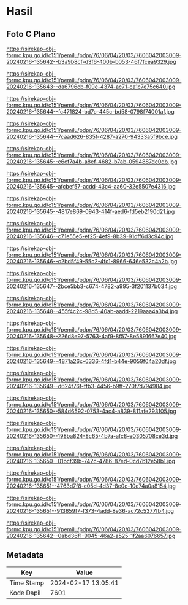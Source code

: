 # Hasil

## Foto C Plano

https://sirekap-obj-formc.kpu.go.id/c151/pemilu/pdpr/76/06/04/20/03/7606042003009-20240216-135642--b3a9b8cf-d3f6-400b-b053-46f7fcea9329.jpg

https://sirekap-obj-formc.kpu.go.id/c151/pemilu/pdpr/76/06/04/20/03/7606042003009-20240216-135643--da6796cb-f09e-4374-ac71-ca1c7e75c640.jpg

https://sirekap-obj-formc.kpu.go.id/c151/pemilu/pdpr/76/06/04/20/03/7606042003009-20240216-135644--fc471824-bd7c-445c-bd58-0798f74001af.jpg

https://sirekap-obj-formc.kpu.go.id/c151/pemilu/pdpr/76/06/04/20/03/7606042003009-20240216-135644--7caad626-835f-4287-a270-94333a5f9bce.jpg

https://sirekap-obj-formc.kpu.go.id/c151/pemilu/pdpr/76/06/04/20/03/7606042003009-20240216-135645--e6cf7a4b-a8ef-4682-b7ab-0594887dc0db.jpg

https://sirekap-obj-formc.kpu.go.id/c151/pemilu/pdpr/76/06/04/20/03/7606042003009-20240216-135645--afcbef57-acdd-43c4-aa60-32e5507e4316.jpg

https://sirekap-obj-formc.kpu.go.id/c151/pemilu/pdpr/76/06/04/20/03/7606042003009-20240216-135645--4817e869-0943-414f-aed6-fd5eb2190d21.jpg

https://sirekap-obj-formc.kpu.go.id/c151/pemilu/pdpr/76/06/04/20/03/7606042003009-20240216-135646--c71e55e5-ef25-4ef9-8b39-91dff6d3c94c.jpg

https://sirekap-obj-formc.kpu.go.id/c151/pemilu/pdpr/76/06/04/20/03/7606042003009-20240216-135646--c2bd5f49-55c2-4fc1-8966-646e532c4a2b.jpg

https://sirekap-obj-formc.kpu.go.id/c151/pemilu/pdpr/76/06/04/20/03/7606042003009-20240216-135647--2bce5bb3-c674-4782-a995-3f201137b034.jpg

https://sirekap-obj-formc.kpu.go.id/c151/pemilu/pdpr/76/06/04/20/03/7606042003009-20240216-135648--455f4c2c-98d5-40ab-aadd-2219aaa4a3b4.jpg

https://sirekap-obj-formc.kpu.go.id/c151/pemilu/pdpr/76/06/04/20/03/7606042003009-20240216-135648--226d8e97-5763-4af9-8f57-8e5891667e40.jpg

https://sirekap-obj-formc.kpu.go.id/c151/pemilu/pdpr/76/06/04/20/03/7606042003009-20240216-135649--4871a26c-6336-4fd1-b44e-9059f04a20df.jpg

https://sirekap-obj-formc.kpu.go.id/c151/pemilu/pdpr/76/06/04/20/03/7606042003009-20240216-135649--d624f76f-ffb3-4456-b9ff-270f7d794984.jpg

https://sirekap-obj-formc.kpu.go.id/c151/pemilu/pdpr/76/06/04/20/03/7606042003009-20240216-135650--584d6592-0753-4ac4-a839-811afe293105.jpg

https://sirekap-obj-formc.kpu.go.id/c151/pemilu/pdpr/76/06/04/20/03/7606042003009-20240216-135650--198ba824-8c65-4b7a-afc8-e0305708ce3d.jpg

https://sirekap-obj-formc.kpu.go.id/c151/pemilu/pdpr/76/06/04/20/03/7606042003009-20240216-135650--01bcf39b-742c-4786-87ed-0cd7b12e58b1.jpg

https://sirekap-obj-formc.kpu.go.id/c151/pemilu/pdpr/76/06/04/20/03/7606042003009-20240216-135651--4763d7f8-c05d-4d37-8e0c-10e74a0a8154.jpg

https://sirekap-obj-formc.kpu.go.id/c151/pemilu/pdpr/76/06/04/20/03/7606042003009-20240216-135651--913659f7-f373-4add-8e36-ac72c5377fb4.jpg

https://sirekap-obj-formc.kpu.go.id/c151/pemilu/pdpr/76/06/04/20/03/7606042003009-20240216-135642--0abd36f1-9045-46a2-a525-1f2aa6076657.jpg


## Metadata

| Key        | Value               |
| ---------- | ------------------- |
| Time Stamp | 2024-02-17 13:05:41 |
| Kode Dapil | 7601                |



